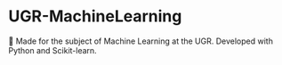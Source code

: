 # UGR-MachineLearning
🧠 Made for the subject of Machine Learning at the UGR. Developed with Python and Scikit-learn.
